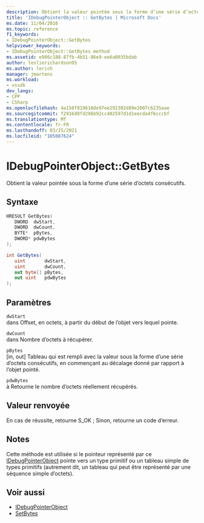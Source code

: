 ```yaml
---
description: Obtient la valeur pointée sous la forme d’une série d’octets consécutifs.
title: 'IDebugPointerObject :: GetBytes | Microsoft Docs'
ms.date: 11/04/2016
ms.topic: reference
f1_keywords:
- IDebugPointerObject::GetBytes
helpviewer_keywords:
- IDebugPointerObject::GetBytes method
ms.assetid: e986c188-87fb-4b51-86e9-ee6a0035bdab
author: leslierichardson95
ms.author: lerich
manager: jmartens
ms.workload:
- vssdk
dev_langs:
- CPP
- CSharp
ms.openlocfilehash: 4a150f819610de97ee292302d89e2007c6235aae
ms.sourcegitcommit: f2916d8fd296b92cc402597d1d1eecda4f6cccbf
ms.translationtype: MT
ms.contentlocale: fr-FR
ms.lasthandoff: 03/25/2021
ms.locfileid: "105087624"
---
```

# <a name="idebugpointerobjectgetbytes"></a>IDebugPointerObject::GetBytes
Obtient la valeur pointée sous la forme d’une série d’octets consécutifs.

## <a name="syntax"></a>Syntaxe

```cpp
HRESULT GetBytes( 
   DWORD  dwStart,
   DWORD  dwCount,
   BYTE*  pBytes,
   DWORD* pdwBytes
);
```

```csharp
int GetBytes(
   uint       dwStart,
   uint       dwCount,
   out byte[] pBytes,
   out uint   pdwBytes
);
```

## <a name="parameters"></a>Paramètres
`dwStart`\
dans Offset, en octets, à partir du début de l’objet vers lequel pointe.

`dwCount`\
dans Nombre d’octets à récupérer.

`pBytes`\
[in, out] Tableau qui est rempli avec la valeur sous la forme d’une série d’octets consécutifs, en commençant au décalage donné par rapport à l’objet pointé.

`pdwBytes`\
à Retourne le nombre d’octets réellement récupérés.

## <a name="return-value"></a>Valeur renvoyée
 En cas de réussite, retourne S_OK ; Sinon, retourne un code d’erreur.

## <a name="remarks"></a>Notes
 Cette méthode est utilisée si le pointeur représenté par ce [IDebugPointerObject](../../../extensibility/debugger/reference/idebugpointerobject.md) pointe vers un type primitif ou un tableau simple de types primitifs (autrement dit, un tableau qui peut être représenté par une séquence simple d’octets).

## <a name="see-also"></a>Voir aussi
- [IDebugPointerObject](../../../extensibility/debugger/reference/idebugpointerobject.md)
- [SetBytes](../../../extensibility/debugger/reference/idebugpointerobject-setbytes.md)
